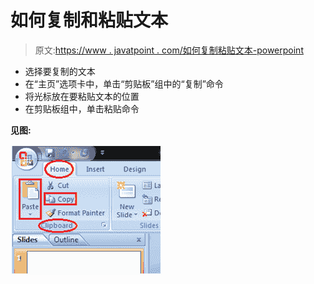 # 如何复制和粘贴文本

> 原文:[https://www . javatpoint . com/如何复制粘贴文本-powerpoint](https://www.javatpoint.com/how-to-copy-and-paste-text-powerpoint)

*   选择要复制的文本
*   在“主页”选项卡中，单击“剪贴板”组中的“复制”命令
*   将光标放在要粘贴文本的位置
*   在剪贴板组中，单击粘贴命令

**见图:**

![MSpowerpoint How to copy and paste text 1](img/f892bd0a71df4172303f2dbb6cd4fb5d.png)